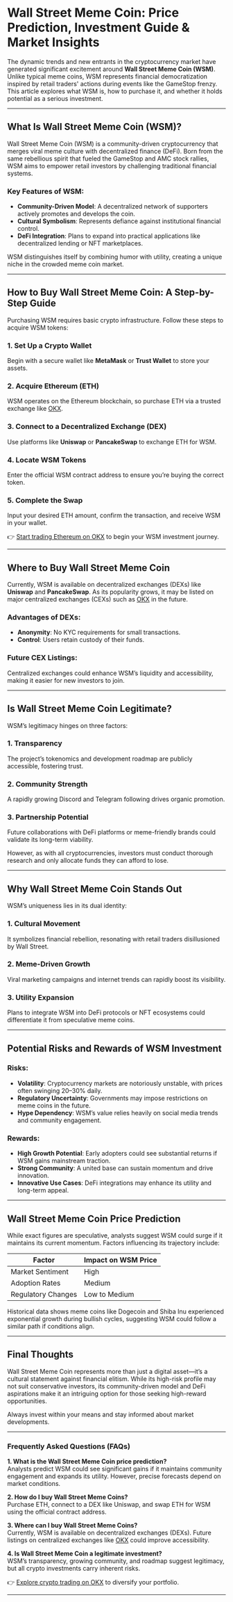 # Wall Street Meme Coin: Price Prediction, Investment Guide & Market Insights  

The dynamic trends and new entrants in the cryptocurrency market have generated significant excitement around **Wall Street Meme Coin (WSM)**. Unlike typical meme coins, WSM represents financial democratization inspired by retail traders' actions during events like the GameStop frenzy. This article explores what WSM is, how to purchase it, and whether it holds potential as a serious investment.  

---

## What Is Wall Street Meme Coin (WSM)?  

Wall Street Meme Coin (WSM) is a community-driven cryptocurrency that merges viral meme culture with decentralized finance (DeFi). Born from the same rebellious spirit that fueled the GameStop and AMC stock rallies, WSM aims to empower retail investors by challenging traditional financial systems.  

### Key Features of WSM:  
- **Community-Driven Model**: A decentralized network of supporters actively promotes and develops the coin.  
- **Cultural Symbolism**: Represents defiance against institutional financial control.  
- **DeFi Integration**: Plans to expand into practical applications like decentralized lending or NFT marketplaces.  

WSM distinguishes itself by combining humor with utility, creating a unique niche in the crowded meme coin market.  

---

## How to Buy Wall Street Meme Coin: A Step-by-Step Guide  

Purchasing WSM requires basic crypto infrastructure. Follow these steps to acquire WSM tokens:  

### 1. Set Up a Crypto Wallet  
Begin with a secure wallet like **MetaMask** or **Trust Wallet** to store your assets.  

### 2. Acquire Ethereum (ETH)  
WSM operates on the Ethereum blockchain, so purchase ETH via a trusted exchange like [OKX](https://bit.ly/okx-bonus).  

### 3. Connect to a Decentralized Exchange (DEX)  
Use platforms like **Uniswap** or **PancakeSwap** to exchange ETH for WSM.  

### 4. Locate WSM Tokens  
Enter the official WSM contract address to ensure you’re buying the correct token.  

### 5. Complete the Swap  
Input your desired ETH amount, confirm the transaction, and receive WSM in your wallet.  

👉 [Start trading Ethereum on OKX](https://bit.ly/okx-bonus) to begin your WSM investment journey.  

---

## Where to Buy Wall Street Meme Coin  

Currently, WSM is available on decentralized exchanges (DEXs) like **Uniswap** and **PancakeSwap**. As its popularity grows, it may be listed on major centralized exchanges (CEXs) such as [OKX](https://bit.ly/okx-bonus) in the future.  

### Advantages of DEXs:  
- **Anonymity**: No KYC requirements for small transactions.  
- **Control**: Users retain custody of their funds.  

### Future CEX Listings:  
Centralized exchanges could enhance WSM’s liquidity and accessibility, making it easier for new investors to join.  

---

## Is Wall Street Meme Coin Legitimate?  

WSM’s legitimacy hinges on three factors:  

### 1. **Transparency**  
The project’s tokenomics and development roadmap are publicly accessible, fostering trust.  

### 2. **Community Strength**  
A rapidly growing Discord and Telegram following drives organic promotion.  

### 3. **Partnership Potential**  
Future collaborations with DeFi platforms or meme-friendly brands could validate its long-term viability.  

However, as with all cryptocurrencies, investors must conduct thorough research and only allocate funds they can afford to lose.  

---

## Why Wall Street Meme Coin Stands Out  

WSM’s uniqueness lies in its dual identity:  

### 1. **Cultural Movement**  
It symbolizes financial rebellion, resonating with retail traders disillusioned by Wall Street.  

### 2. **Meme-Driven Growth**  
Viral marketing campaigns and internet trends can rapidly boost its visibility.  

### 3. **Utility Expansion**  
Plans to integrate WSM into DeFi protocols or NFT ecosystems could differentiate it from speculative meme coins.  

---

## Potential Risks and Rewards of WSM Investment  

### Risks:  
- **Volatility**: Cryptocurrency markets are notoriously unstable, with prices often swinging 20–30% daily.  
- **Regulatory Uncertainty**: Governments may impose restrictions on meme coins in the future.  
- **Hype Dependency**: WSM’s value relies heavily on social media trends and community engagement.  

### Rewards:  
- **High Growth Potential**: Early adopters could see substantial returns if WSM gains mainstream traction.  
- **Strong Community**: A united base can sustain momentum and drive innovation.  
- **Innovative Use Cases**: DeFi integrations may enhance its utility and long-term appeal.  

---

## Wall Street Meme Coin Price Prediction  

While exact figures are speculative, analysts suggest WSM could surge if it maintains its current momentum. Factors influencing its trajectory include:  

| Factor                | Impact on WSM Price |  
|-----------------------|---------------------|  
| Market Sentiment      | High                |  
| Adoption Rates        | Medium              |  
| Regulatory Changes    | Low to Medium       |  

Historical data shows meme coins like Dogecoin and Shiba Inu experienced exponential growth during bullish cycles, suggesting WSM could follow a similar path if conditions align.  

---

## Final Thoughts  

Wall Street Meme Coin represents more than just a digital asset—it’s a cultural statement against financial elitism. While its high-risk profile may not suit conservative investors, its community-driven model and DeFi aspirations make it an intriguing option for those seeking high-reward opportunities.  

Always invest within your means and stay informed about market developments.  

---

### Frequently Asked Questions (FAQs)  

**1. What is the Wall Street Meme Coin price prediction?**  
Analysts predict WSM could see significant gains if it maintains community engagement and expands its utility. However, precise forecasts depend on market conditions.  

**2. How do I buy Wall Street Meme Coins?**  
Purchase ETH, connect to a DEX like Uniswap, and swap ETH for WSM using the official contract address.  

**3. Where can I buy Wall Street Meme Coins?**  
Currently, WSM is available on decentralized exchanges (DEXs). Future listings on centralized exchanges like [OKX](https://bit.ly/okx-bonus) could improve accessibility.  

**4. Is Wall Street Meme Coin a legitimate investment?**  
WSM’s transparency, growing community, and roadmap suggest legitimacy, but all crypto investments carry inherent risks.  

👉 [Explore crypto trading on OKX](https://bit.ly/okx-bonus) to diversify your portfolio.  

---  
